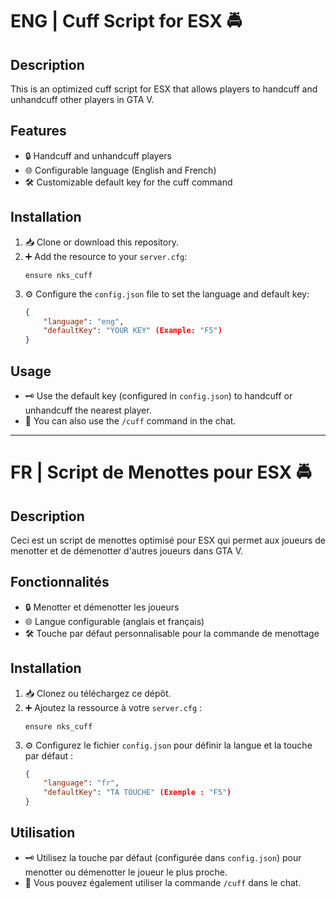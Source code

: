 # ENG | Cuff Script for ESX 🚔

## Description
This is an optimized cuff script for ESX that allows players to handcuff and unhandcuff other players in GTA V.

## Features
- 🔒 Handcuff and unhandcuff players
- 🌐 Configurable language (English and French)
- 🛠️ Customizable default key for the cuff command

## Installation

1. 📥 Clone or download this repository.
2. ➕ Add the resource to your `server.cfg`:
    ```plaintext
    ensure nks_cuff
    ```
3. ⚙️ Configure the `config.json` file to set the language and default key:
    ```json
    {
        "language": "eng",
        "defaultKey": "YOUR KEY" (Example: "F5")
    }
    ```

## Usage

- 🗝️ Use the default key (configured in `config.json`) to handcuff or unhandcuff the nearest player.
- 💬 You can also use the `/cuff` command in the chat.

---

# FR | Script de Menottes pour ESX 🚔

## Description
Ceci est un script de menottes optimisé pour ESX qui permet aux joueurs de menotter et de démenotter d'autres joueurs dans GTA V.

## Fonctionnalités
- 🔒 Menotter et démenotter les joueurs
- 🌐 Langue configurable (anglais et français)
- 🛠️ Touche par défaut personnalisable pour la commande de menottage

## Installation

1. 📥 Clonez ou téléchargez ce dépôt.
2. ➕ Ajoutez la ressource à votre `server.cfg` :
    ```plaintext
    ensure nks_cuff
    ```
3. ⚙️ Configurez le fichier `config.json` pour définir la langue et la touche par défaut :
    ```json
    {
        "language": "fr",
        "defaultKey": "TA TOUCHE" (Exemple : "F5")
    }
    ```

## Utilisation

- 🗝️ Utilisez la touche par défaut (configurée dans `config.json`) pour menotter ou démenotter le joueur le plus proche.
- 💬 Vous pouvez également utiliser la commande `/cuff` dans le chat.
